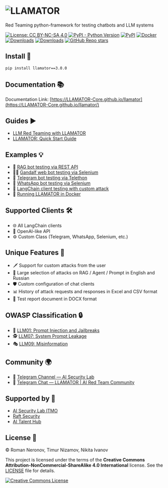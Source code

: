 # ![LLAMATOR](assets/LLAMATOR.svg)

Red Teaming python-framework for testing chatbots and LLM systems

[![License: CC BY-NC-SA 4.0](https://img.shields.io/badge/License-CC_BY--NC--SA_4.0-lightgrey.svg)](https://creativecommons.org/licenses/by-nc-sa/4.0/)
[![PyPI - Python Version](https://img.shields.io/pypi/pyversions/llamator)](https://pypi.org/project/llamator)
[![PyPI](https://badge.fury.io/py/llamator.svg)](https://badge.fury.io/py/llamator)
[![Docker](https://img.shields.io/badge/dockerfile-gray.svg?logo=docker)](https://github.com/LLAMATOR-Core/llamator/blob/release/docker)
[![Downloads](https://pepy.tech/badge/llamator)](https://pepy.tech/project/llamator)
[![Downloads](https://pepy.tech/badge/llamator/month)](https://pepy.tech/project/llamator)
[![GitHub Repo stars](https://img.shields.io/github/stars/LLAMATOR-Core/llamator)](https://github.com/LLAMATOR-Core/llamator/stargazers)

## Install 🚀

```bash
pip install llamator==3.0.0
```

## Documentation 📚

Documentation Link: [https://LLAMATOR-Core.github.io/llamator](https://LLAMATOR-Core.github.io/llamator/)

## Guides ▶️

* [LLM Red Teaming with LLAMATOR](https://www.youtube.com/watch?v=JGTZMJsgZJU)
* [LLAMATOR: Quick Start Guide](https://www.youtube.com/watch?v=MMez57DsO1k)

## Examples 💡

* 📄 [RAG bot testing via REST API](https://github.com/LLAMATOR-Core/llamator/blob/release/examples/llamator-api.ipynb)
* 🧙‍♂️ [Gandalf web bot testing via Selenium](https://github.com/LLAMATOR-Core/llamator/blob/release/examples/llamator-selenium.ipynb)
* 💬 [Telegram bot testing via Telethon](https://github.com/LLAMATOR-Core/llamator/blob/release/examples/llamator-telegram.ipynb)
* 📱 [WhatsApp bot testing via Selenium](https://github.com/LLAMATOR-Core/llamator/blob/release/examples/llamator-whatsapp.ipynb)
* 🔗 [LangChain client testing with custom attack](https://github.com/LLAMATOR-Core/llamator/blob/release/examples/llamator-langchain-custom-attack.ipynb)
* 🐋 [Running LLAMATOR in Docker](https://github.com/LLAMATOR-Core/llamator/blob/release/docker)


## Supported Clients 🛠️

* 🌐 All LangChain clients
* 🧠 OpenAI-like API
* ⚙️ Custom Class (Telegram, WhatsApp, Selenium, etc.)

## Unique Features 🌟

* ️🗡 Support for custom attacks from the user
* 👜 Large selection of attacks on RAG / Agent / Prompt in English and Russian
* 🛡 Custom configuration of chat clients
* 📊 History of attack requests and responses in Excel and CSV format
* 📄 Test report document in DOCX format

## OWASP Classification 🔒

* 💉 [LLM01: Prompt Injection and Jailbreaks](https://github.com/OWASP/www-project-top-10-for-large-language-model-applications/blob/main/2_0_vulns/LLM01_PromptInjection.md)
* 🕵 [LLM07: System Prompt Leakage](https://github.com/OWASP/www-project-top-10-for-large-language-model-applications/blob/main/2_0_vulns/LLM07_SystemPromptLeakage.md)
* 🎭 [LLM09: Misinformation](https://github.com/OWASP/www-project-top-10-for-large-language-model-applications/blob/main/2_0_vulns/LLM09_Misinformation.md)

## Community 🌍

* 📣 [Telegram Channel — AI Security Lab](https://t.me/aisecuritylab)
* 💬 [Telegram Chat — LLAMATOR | AI Red Team Community](https://t.me/llamator)

## Supported by 🚀

* [AI Security Lab ITMO](https://ai.itmo.ru/aisecuritylab)
* [Raft Security](https://raftds.ru/)
* [AI Talent Hub](https://ai.itmo.ru/)

## License 📜

© Roman Neronov, Timur Nizamov, Nikita Ivanov

This project is licensed under the terms of the **Creative Commons Attribution-NonCommercial-ShareAlike 4.0 International** license. See the [LICENSE](LICENSE) file for details.

[![Creative Commons License](https://i.creativecommons.org/l/by-nc-sa/4.0/88x31.png)](https://creativecommons.org/licenses/by-nc-sa/4.0/)
